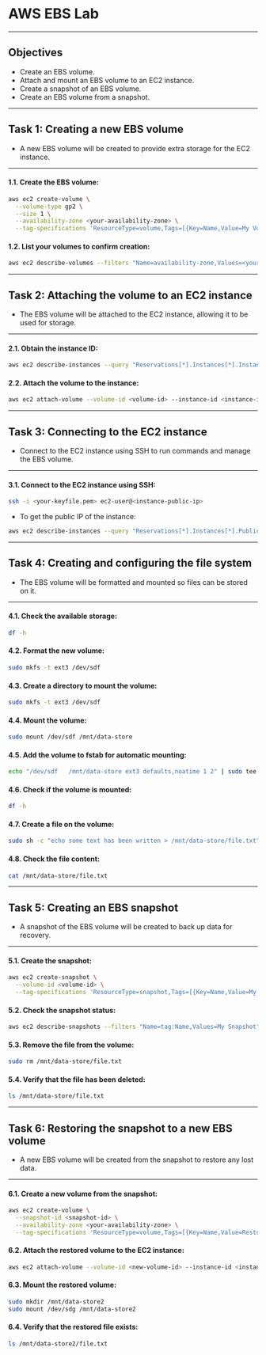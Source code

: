 # AWS EBS Lab

---
## Objectives
- Create an EBS volume.
- Attach and mount an EBS volume to an EC2 instance.
- Create a snapshot of an EBS volume.
- Create an EBS volume from a snapshot.
---

## Task 1: Creating a new EBS volume
  - A new EBS volume will be created to provide extra storage for the EC2 instance.
---
#### 1.1. Create the EBS volume:
```bash
aws ec2 create-volume \
  --volume-type gp2 \
  --size 1 \
  --availability-zone <your-availability-zone> \
  --tag-specifications 'ResourceType=volume,Tags=[{Key=Name,Value=My Volume}]'
```
#### 1.2. List your volumes to confirm creation:
```bash
aws ec2 describe-volumes --filters "Name=availability-zone,Values=<your-availability-zone>"
```
---
## Task 2: Attaching the volume to an EC2 instance
  - The EBS volume will be attached to the EC2 instance, allowing it to be used for storage.
---
#### 2.1. Obtain the instance ID:
```bash
aws ec2 describe-instances --query "Reservations[*].Instances[*].InstanceId" --output text
```
#### 2.2. Attach the volume to the instance:
```bash
aws ec2 attach-volume --volume-id <volume-id> --instance-id <instance-id> --device /dev/sdf
```
---
## Task 3: Connecting to the EC2 instance
  - Connect to the EC2 instance using SSH to run commands and manage the EBS volume.
---
#### 3.1. Connect to the EC2 instance using SSH:
```bash
ssh -i <your-keyfile.pem> ec2-user@<instance-public-ip>
```
- To get the public IP of the instance:
```bash
aws ec2 describe-instances --query "Reservations[*].Instances[*].PublicIpAddress" --output text
```
---
## Task 4: Creating and configuring the file system
  - The EBS volume will be formatted and mounted so files can be stored on it.
---
#### 4.1. Check the available storage:
```bash
df -h
```
#### 4.2. Format the new volume:
```bash
sudo mkfs -t ext3 /dev/sdf
```
#### 4.3. Create a directory to mount the volume:
```bash
sudo mkfs -t ext3 /dev/sdf
```
#### 4.4. Mount the volume:
```bash
sudo mount /dev/sdf /mnt/data-store
```
#### 4.5. Add the volume to fstab for automatic mounting:
```bash
echo "/dev/sdf   /mnt/data-store ext3 defaults,noatime 1 2" | sudo tee -a /etc/fstab
```
#### 4.6. Check if the volume is mounted:
```bash
df -h
```
#### 4.7. Create a file on the volume:
```bash
sudo sh -c "echo some text has been written > /mnt/data-store/file.txt"
```
#### 4.8. Check the file content:
```bash
cat /mnt/data-store/file.txt
```
---
## Task 5: Creating an EBS snapshot
  - A snapshot of the EBS volume will be created to back up data for recovery.
---
#### 5.1. Create the snapshot:
```bash
aws ec2 create-snapshot \
  --volume-id <volume-id> \
  --tag-specifications 'ResourceType=snapshot,Tags=[{Key=Name,Value=My Snapshot}]'
```
#### 5.2. Check the snapshot status:
```bash
aws ec2 describe-snapshots --filters "Name=tag:Name,Values=My Snapshot"
```
#### 5.3. Remove the file from the volume:
```bash
sudo rm /mnt/data-store/file.txt
```
#### 5.4. Verify that the file has been deleted:
```bash
ls /mnt/data-store/file.txt
```
---
## Task 6: Restoring the snapshot to a new EBS volume
  - A new EBS volume will be created from the snapshot to restore any lost data.
---
#### 6.1. Create a new volume from the snapshot:
```bash
aws ec2 create-volume \
  --snapshot-id <snapshot-id> \
  --availability-zone <your-availability-zone> \
  --tag-specifications 'ResourceType=volume,Tags=[{Key=Name,Value=Restored Volume}]'
```
#### 6.2. Attach the restored volume to the EC2 instance:
```bash
aws ec2 attach-volume --volume-id <new-volume-id> --instance-id <instance-id> --device /dev/sdg
```
#### 6.3. Mount the restored volume:
```bash
sudo mkdir /mnt/data-store2
sudo mount /dev/sdg /mnt/data-store2
```
#### 6.4. Verify that the restored file exists:
```bash
ls /mnt/data-store2/file.txt
```
